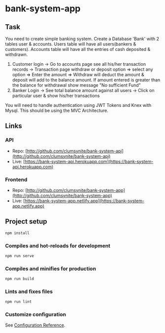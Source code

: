 # bank-system-app

## Task

You need to create simple banking system. Create a Database 'Bank' with 2 tables user & accounts. Users table will have all users(bankers & customers). Accounts table will have all the entries of cash deposited & withdrawn.

1. Customer login
   -> Go to accounts page see all his/her transaction records
   -> Transaction page withdraw or deposit option => select any option => Enter the amount => Withdraw will deduct the amount & deposit will add to the balance amount. If amount entered is greater than the balance for withdrawal show message "No sufficient Fund"
2. Banker Login
   -> See total balance amount against all users
   -> Click on particular user & show his/her transactions

You will need to handle authentication using JWT Tokens and Knex with Mysql. This should be using the MVC Architecture.

## Links

### API

- Repo: [http://github.com/clumsynite/bank-system-api](http://github.com/clumsynite/bank-system-api)
- Live: [https://bank-system-api.herokuapp.com](https://bank-system-api.herokuapp.com)

### Frontend

- Repo: [http://github.com/clumsynite/bank-system-app](http://github.com/clumsynite/bank-system-app)
- Live: [https://bank-system-app.netlify.app](https://bank-system-app.netlify.app)

## Project setup

```javascript
npm install
```

### Compiles and hot-reloads for development

```javascript
npm run serve
```

### Compiles and minifies for production

```javascript
npm run build
```

### Lints and fixes files

```javascript
npm run lint
```

### Customize configuration

See [Configuration Reference](https://cli.vuejs.org/config/).

